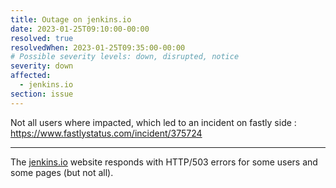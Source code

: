 ```yaml
---
title: Outage on jenkins.io
date: 2023-01-25T09:10:00-00:00
resolved: true
resolvedWhen: 2023-01-25T09:35:00-00:00
# Possible severity levels: down, disrupted, notice
severity: down
affected:
  - jenkins.io
section: issue
---
```

Not all users where impacted, which led to an incident on fastly side : https://www.fastlystatus.com/incident/375724

---
The [jenkins.io](https://www.jenkins.io/doc/developer/security/scan/) website responds with HTTP/503 errors for some users and some pages (but not all).

